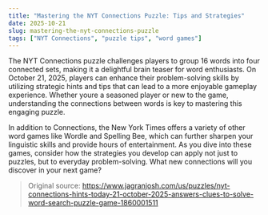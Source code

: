 ```yaml
---
title: "Mastering the NYT Connections Puzzle: Tips and Strategies"
date: 2025-10-21
slug: mastering-the-nyt-connections-puzzle
tags: ["NYT Connections", "puzzle tips", "word games"]
---
```


The NYT Connections puzzle challenges players to group 16 words into four connected sets, making it a delightful brain teaser for word enthusiasts. On October 21, 2025, players can enhance their problem-solving skills by utilizing strategic hints and tips that can lead to a more enjoyable gameplay experience. Whether youre a seasoned player or new to the game, understanding the connections between words is key to mastering this engaging puzzle.

In addition to Connections, the New York Times offers a variety of other word games like Wordle and Spelling Bee, which can further sharpen your linguistic skills and provide hours of entertainment. As you dive into these games, consider how the strategies you develop can apply not just to puzzles, but to everyday problem-solving. What new connections will you discover in your next game?

> Original source: https://www.jagranjosh.com/us/puzzles/nyt-connections-hints-today-21-october-2025-answers-clues-to-solve-word-search-puzzle-game-1860001511